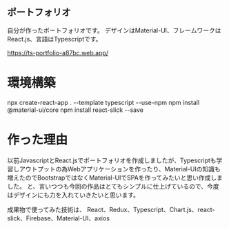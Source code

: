 ## ポートフォリオ

自分が作ったポートフォリオです。
デザインはMaterial-UI、フレームワークはReact.js、言語はTypescriptです。

https://ts-portfolio-a87bc.web.app/

# 環境構築
npx create-react-app . --template typescript --use-npm
npm install @material-ui/core
npm install react-slick --save


# 作った理由
以前JavascriptとReact.jsでポートフォリオを作成しましたが、Typescriptも学習しアウトプットの為Webアプリケーションを作ったり、Material-UIの知識も増えたのでBootstrapではなくMaterial-UIでSPAを作ってみたいと思い作成しました。
と、言いつつも今回の作品はとてもシンプルに仕上げているので、今度はデザインにも力を入れていきたいと思います。

成果物で使ってみた技術は、
React、Redux、Typescript、Chart.js、react-slick、Firebase、Material-UI、axios
